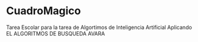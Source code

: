 # CuadroMagico
Tarea Escolar para la tarea de Algortimos de Inteligencia Artificial 
Aplicando EL ALGORITMOS DE BUSQUEDA AVARA
